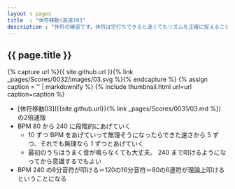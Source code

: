 ```yaml
---
layout : pages
title  : "休符移動(高速)03"
description : "休符の練習です。休符は空打ちできると速くてもリズムを正確に捉えることができるかと思います。8分の休符も刻めるようにしましょう。"
---
```


## {{ page.title }}

{% capture url %}{{ site.github.url }}{% link _pages/Scores/0032/images/03.svg %}{% endcapture %}
{% assign caption = '' | markdownify %}
{% include thumbnail.html url=url caption=caption %}

*  [休符移動03]({{site.github.url}}{% link _pages/Scores/0031/03.md %}) の2倍速版
* BPM 80 から 240 に段階的にあげていく
  * 10 ずつ BPM をあげていって無理そうになったらできた速さから 5 ずつ、それでも無理なら 1 ずつとあげていく
  * 最初のうちはうまく音が鳴らなくても大丈夫、 240 まで叩けるようになってから意識するでもよい
* BPM 240 の8分音符が叩ける＝120の16分音符＝80の6連符が理論上叩けるということになる
